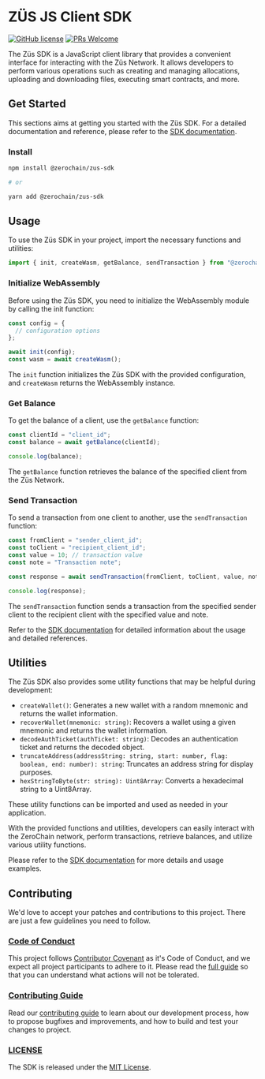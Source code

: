 # ZÜS JS Client SDK

[![GitHub license](https://img.shields.io/badge/License-MIT-blue.svg)](./LICENSE) [![PRs Welcome](https://img.shields.io/badge/PRs-welcome-brightgreen.svg)](./CONTRIBUTING.md)

The Züs SDK is a JavaScript client library that provides a convenient interface for interacting with the Züs Network. It allows developers to perform various operations such as creating and managing allocations, uploading and downloading files, executing smart contracts, and more.

## Get Started

This sections aims at getting you started with the Züs SDK. For a detailed documentation and reference, please refer to the [SDK documentation](https://docs.zus.network/guides/zus-js-sdk/get-started).

### Install

```bash
npm install @zerochain/zus-sdk

# or

yarn add @zerochain/zus-sdk
```

## Usage

To use the Züs SDK in your project, import the necessary functions and utilities:

```js
import { init, createWasm, getBalance, sendTransaction } from "@zerochain/zus-sdk";
```

### Initialize WebAssembly

Before using the Züs SDK, you need to initialize the WebAssembly module by calling the init function:

```js
const config = {
  // configuration options
};

await init(config);
const wasm = await createWasm();
```

The `init` function initializes the Züs SDK with the provided configuration, and `createWasm` returns the WebAssembly instance.

### Get Balance

To get the balance of a client, use the `getBalance` function:

```js
const clientId = "client_id";
const balance = await getBalance(clientId);

console.log(balance);
```

The `getBalance` function retrieves the balance of the specified client from the Züs Network.

### Send Transaction

To send a transaction from one client to another, use the `sendTransaction` function:

```js
const fromClient = "sender_client_id";
const toClient = "recipient_client_id";
const value = 10; // transaction value
const note = "Transaction note";

const response = await sendTransaction(fromClient, toClient, value, note);

console.log(response);
```

The `sendTransaction` function sends a transaction from the specified sender client to the recipient client with the specified value and note.

Refer to the [SDK documentation](https://docs.zus.network/guides/zus-js-sdk/get-started) for detailed information about the usage and detailed references.

## Utilities

The Züs SDK also provides some utility functions that may be helpful during development:

- `createWallet()`: Generates a new wallet with a random mnemonic and returns the wallet information.
- `recoverWallet(mnemonic: string)`: Recovers a wallet using a given mnemonic and returns the wallet information.
- `decodeAuthTicket(authTicket: string)`: Decodes an authentication ticket and returns the decoded object.
- `truncateAddress(addressString: string, start: number, flag: boolean, end: number): string`: Truncates an address string for display purposes.
- `hexStringToByte(str: string): Uint8Array`: Converts a hexadecimal string to a Uint8Array.

These utility functions can be imported and used as needed in your application.

With the provided functions and utilities, developers can easily interact with the ZeroChain network, perform transactions, retrieve balances, and utilize various utility functions.

Please refer to the [SDK documentation](https://docs.zus.network/guides/zus-js-sdk/get-started) for more details and usage examples.

## Contributing

We'd love to accept your patches and contributions to this project. There are just a few guidelines you need to follow.

### [Code of Conduct](.github/CODE_OF_CONDUCT.md)

This project follows [Contributor Covenant](https://www.contributor-covenant.org/)
as it's Code of Conduct, and we expect all project participants to adhere to it.
Please read the [full guide](.github/CODE_OF_CONDUCT.md) so that you can understand
what actions will not be tolerated.

### [Contributing Guide](.github/CONTRIBUTING.md)

Read our [contributing guide](.github/CONTRIBUTING.md) to learn about our development process, how to propose bugfixes and improvements, and how to build and test your changes to project.

### [LICENSE](./LICENSE)

The SDK is released under the [MIT License](./LICENSE).

